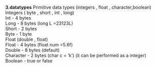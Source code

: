 **3.datatypes**
                Primitive data types (integers , float , character,boolean)  <br>
                Integers ( byte , short , int , long)   <br>
                Int - 4 bytes    <br>
                Long - 8 bytes (long L =23123L)     <br>
                Short - 2 bytes    <br>
                Byte - 1 byte      <br>
                Float (double , float)      <br>
                Float - 4 bytes (float num =5.6f)     <br>
                Double - 8 bytes (default)          <br>
                Character - 2 bytes (char c = ‘k’)  (it can be performed as a integer)  <br>
                Boolean  -  true or false   